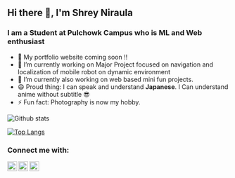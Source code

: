 ## Hi there 👋, I'm Shrey Niraula

### I am a Student at Pulchowk Campus who is ML and Web enthusiast

- 🔔 My portfolio website coming soon !!
- 🏢 I’m currently working on Major Project focused on navigation and localization of mobile robot on dynamic environment
- 📝 I’m currently also working on web based mini fun projects.
- 😄 Proud thing: I can speak and understand **Japanese**. I Can understand anime without subtitle 😎
- ⚡ Fun fact: Photography is now my hobby. 

![Github stats](https://github-readme-stats.vercel.app/api?username=ShreyNiraula&hide=stars,prs&count_private=true&&show_icons=true&include_all_commits=true)

[![Top Langs](https://github-readme-stats.vercel.app/api/top-langs/?username=ShreyNiraula&layout=compact)](https://github.com/anuraghazra/github-readme-stats) 


### Connect me with:
[<img align="left" alt="LinkedIn" width="22px" src="https://cdn.jsdelivr.net/npm/simple-icons@v3/icons/linkedin.svg" />][linkedin]
[<img align="left" alt="facebook" width="22px" src="https://cdn.jsdelivr.net/npm/simple-icons@v3/icons/facebook.svg" />][facebook]
[<img align="left" alt="gmail" width="22px" src="https://simpleicon.com/wp-content/uploads/mail-5.png" />][gmail]


<!-- variable for website -->
[facebook]: https://www.facebook.com/shrey.niraula.14
[linkedin]:https://www.linkedin.com/in/shrey-niraula-27947b189/
[gmail]: nshrey53@gmail.com


